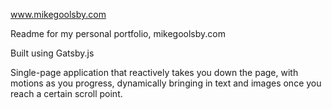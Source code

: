 www.mikegoolsby.com

Readme for my personal portfolio, mikegoolsby.com

Built using Gatsby.js

Single-page application that reactively takes you down the page, with motions as you progress, dynamically bringing in text and images once you reach a certain scroll point.
